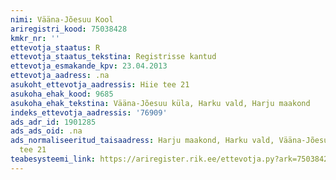 ```yaml
---
nimi: Vääna-Jõesuu Kool
ariregistri_kood: 75038428
kmkr_nr: ''
ettevotja_staatus: R
ettevotja_staatus_tekstina: Registrisse kantud
ettevotja_esmakande_kpv: 23.04.2013
ettevotja_aadress: .na
asukoht_ettevotja_aadressis: Hiie tee 21
asukoha_ehak_kood: 9685
asukoha_ehak_tekstina: Vääna-Jõesuu küla, Harku vald, Harju maakond
indeks_ettevotja_aadressis: '76909'
ads_adr_id: 1901285
ads_ads_oid: .na
ads_normaliseeritud_taisaadress: Harju maakond, Harku vald, Vääna-Jõesuu küla, Hiie
  tee 21
teabesysteemi_link: https://ariregister.rik.ee/ettevotja.py?ark=75038428&ref=rekvisiidid
---
```

